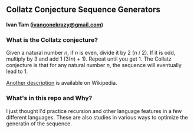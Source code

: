 ## Collatz Conjecture Sequence Generators
#### Ivan Tam (ivangonekrazy@gmail.com)

### What is the Collatz conjecture?
Given a natural number _n_, if _n_ is even, divide it by 2 (_n_ / 2). If it is odd, multiply by 3 and add 1 (3(_n_) + 1).
Repeat until you get 1. The Collatz conjecture is that for any natural number _n_, the sequence will eventually lead to 1.

[Another description](http://en.wikipedia.org/wiki/Collatz_conjecture) is available on Wikipedia.

### What's in this repo and Why?
I just thought I'd practice recursion and other language features in a few different languages. These are also
studies in various ways to optimize the generatin of the sequence.
